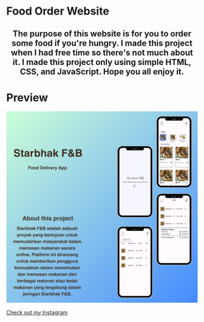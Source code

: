 # Food Order Website 

<center>

## The purpose of this website is for you to order some food if you're hungry. I made this project when I had free time so there's not much about it. I made this project only using simple HTML, CSS, and JavaScript. Hope you all enjoy it.

</center>


  # Preview 
  
  ![Preview Image](Assets/docs/starbhak_fnb-mobile.jpg)

 <a href="https://www.instagram.com/panji.n.047/" target="_blank">Check out my Instagram</a>
